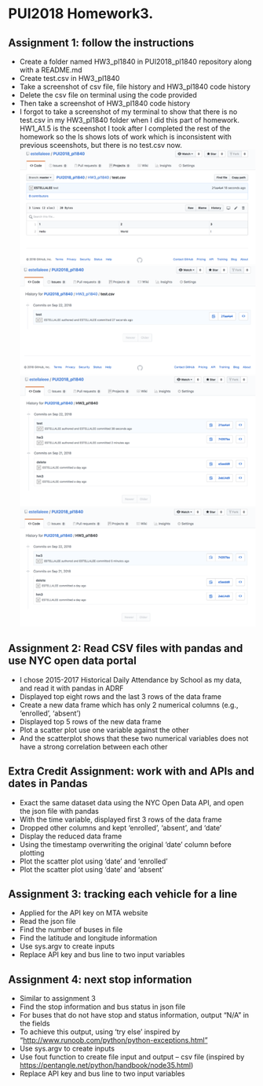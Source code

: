 # PUI2018 Homework3.

## Assignment 1: follow the instructions
- Create a folder named HW3_pl1840 in PUI2018_pl1840 repository along with a README.md
- Create test.csv in HW3_pl1840
- Take a screenshot of csv file, file history and HW3_pl1840 code history
- Delete the csv file on terminal using the code provided
- Then take a screenshot of HW3_pl1840 code history
- I forgot to take a screenshot of my terminal to show that there is no test.csv in my HW3_pl1840 folder when I did this part of homework. HW1_A1.5 is the sceenshot I took after I completed the rest of the homework so the ls shows lots of work which is inconsistent with previous sceenshots, but there is no test.csv now.
![Alt text](HW3_A1.1.png)
![Alt text](HW3_A1.2.png)
![Alt text](HW3_A1.3.png)
![Alt text](HW3_A1.4.png)

## Assignment 2: Read CSV files with pandas and use NYC open data portal
- I chose 2015-2017 Historical Daily Attendance by School as my data, and read it with pandas in ADRF
- Displayed top eight rows and the last 3 rows of the data frame
- Create a new data frame which has only 2 numerical columns (e.g., ‘enrolled’, ‘absent’)
- Displayed top 5 rows of the new data frame
- Plot a scatter plot use one variable against the other
- And the scatterplot shows that these two numerical variables does not have a strong correlation between each other

## Extra Credit Assignment: work with and APIs and dates in Pandas
- Exact the same dataset data using the NYC Open Data API, and open the json file with pandas 
- With the time variable, displayed first 3 rows of the data frame 
- Dropped other columns and kept ‘enrolled’, ‘absent’, and ‘date’
- Display the reduced data frame
- Using the timestamp overwriting the original ‘date’ column before plotting
- Plot the scatter plot using ‘date’ and ‘enrolled’
- Plot the scatter plot using ‘date’ and ‘absent’

## Assignment 3: tracking each vehicle for a line
- Applied for the API key on MTA website
- Read the json file
- Find the number of buses in file
- Find the latitude and longitude information
- Use sys.argv to create inputs
- Replace API key and bus line to two input variables

## Assignment 4: next stop information
- Similar to assignment 3
- Find the stop information and bus status in json file
- For buses that do not have stop and status information, output “N/A” in the fields
- To achieve this output, using ‘try else’ inspired by “http://www.runoob.com/python/python-exceptions.html”
- Use sys.argv to create inputs
- Use fout function to create file input and output – csv file (inspired by https://pentangle.net/python/handbook/node35.html)
- Replace API key and bus line to two input variables


